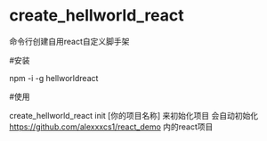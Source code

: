 # create_hellworld_react
命令行创建自用react自定义脚手架

#安装

npm -i -g hellworldreact

#使用

create_hellworld_react init [你的项目名称] 来初始化项目
会自动初始化 https://github.com/alexxxcs1/react_demo 内的react项目

